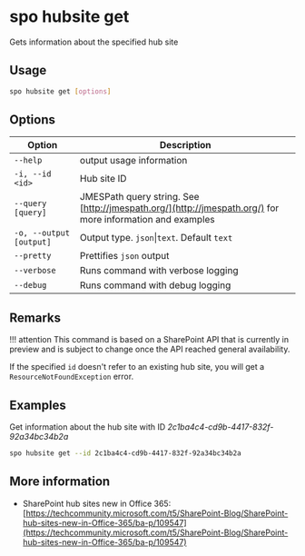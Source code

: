 # spo hubsite get

Gets information about the specified hub site

## Usage

```sh
spo hubsite get [options]
```

## Options

Option|Description
------|-----------
`--help`|output usage information
`-i, --id <id>`|Hub site ID
`--query [query]`|JMESPath query string. See [http://jmespath.org/](http://jmespath.org/) for more information and examples
`-o, --output [output]`|Output type. `json`&#x7c;`text`. Default `text`
`--pretty`|Prettifies `json` output
`--verbose`|Runs command with verbose logging
`--debug`|Runs command with debug logging

## Remarks

!!! attention
    This command is based on a SharePoint API that is currently in preview and is subject to change once the API reached general availability.

If the specified `id` doesn't refer to an existing hub site, you will get a `ResourceNotFoundException` error.

## Examples

Get information about the hub site with ID _2c1ba4c4-cd9b-4417-832f-92a34bc34b2a_

```sh
spo hubsite get --id 2c1ba4c4-cd9b-4417-832f-92a34bc34b2a
```

## More information

- SharePoint hub sites new in Office 365: [https://techcommunity.microsoft.com/t5/SharePoint-Blog/SharePoint-hub-sites-new-in-Office-365/ba-p/109547](https://techcommunity.microsoft.com/t5/SharePoint-Blog/SharePoint-hub-sites-new-in-Office-365/ba-p/109547)